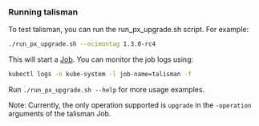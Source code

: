 ### Running talisman

To test talisman, you can run the run_px_upgrade.sh script. For example:

```bash
./run_px_upgrade.sh --ocimontag 1.3.0-rc4
```

This will start a [Job](https://kubernetes.io/docs/concepts/workloads/controllers/jobs-run-to-completion/). You can monitor the job logs using:

```bash
kubectl logs -n kube-system -l job-name=talisman -f
```

Run `./run_px_upgrade.sh --help` for more usage examples.

Note: Currently, the only operation supported is `upgrade` in the `-operation` arguments of the talisman Job.


